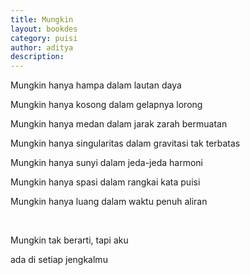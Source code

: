 ```yaml
---
title: Mungkin
layout: bookdes
category: puisi
author: aditya
description: 
---
```


Mungkin hanya hampa dalam lautan daya

Mungkin hanya kosong dalam gelapnya lorong

Mungkin hanya medan dalam jarak zarah bermuatan

Mungkin hanya singularitas dalam gravitasi tak terbatas

Mungkin hanya sunyi dalam jeda-jeda harmoni

Mungkin hanya spasi dalam rangkai kata puisi

Mungkin hanya luang dalam waktu penuh aliran

<br>

Mungkin tak berarti, tapi aku

ada di setiap jengkalmu